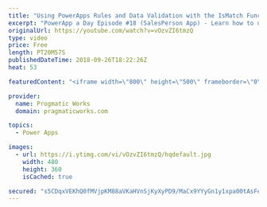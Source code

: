 ```yaml
---
title: "Using PowerApps Rules and Data Validation with the IsMatch Function"
excerpt: "PowerApp a Day Episode #18 (SalesPerson App) - Learn how to use PoweApps rules to enforce data validation and make the user experience even better. Also learn the manual techniques for doing the same type of data validation.   Power App Training: https://pragmaticworks.com/Training/On-Demand-Training/Introduction-to-Powerapps"
originalUrl: https://youtube.com/watch?v=vOzvZI6tmzQ
type: video
price: Free
length: PT20M57S
publishedDateTime: 2018-09-26T18:22:26Z
heat: 53

featuredContent: "<iframe width=\"800\" height=\"500\" frameborder=\"0\" src=\"https://www.youtube.com/embed/vOzvZI6tmzQ\" allow=\"accelerometer; autoplay; encrypted-media; gyroscope; picture-in-picture\" allowfullscreen></iframe>"

provider:
  name: Progmatic Works
  domain: pragmaticworks.com

topics:
  - Power Apps

images:
  - url: https://i.ytimg.com/vi/vOzvZI6tmzQ/hqdefault.jpg
    width: 480
    height: 360
    isCached: true

secured: "s5CDqxVEKhQ0fMVjpKM88aVKaHVnSjKyXyPD9/MaCx9YYyGn1y1xpa00tAsFeKdeL6VLGafWFcfTJ9iltddtbNEu8mtqQS1ni8Tn4VgBhPTAUQ/LwEfBR67nDLbXG6Beu4A4oUjoYEjFEUcy+0wJWycR9+vbc+tjNt+47pRZJI4aDrArmmy9Gsswznz816B6E2USjyVZcVgZ85M9USMMhinxdfMWX1FQXdiad9MdkPJt4peA6knau5stSBSHwSXXOA5oBwsnfpv0jMyFoOa8oTuieUatXWoN2FLMYoot52xNtc/DK87x4tJsLT41lj842nd4HShB66SBunvKDSfc5SRURtpQtxM7SIpwwwlMSO7yykVeKsETubVKBYjfRffgyuWLCBRIYolFSM88YivBBKT/6uegN4Xn7nm7kvQk3UM=;1O+jm0Bt7Qc4chj2VPBBcA=="
---
```



